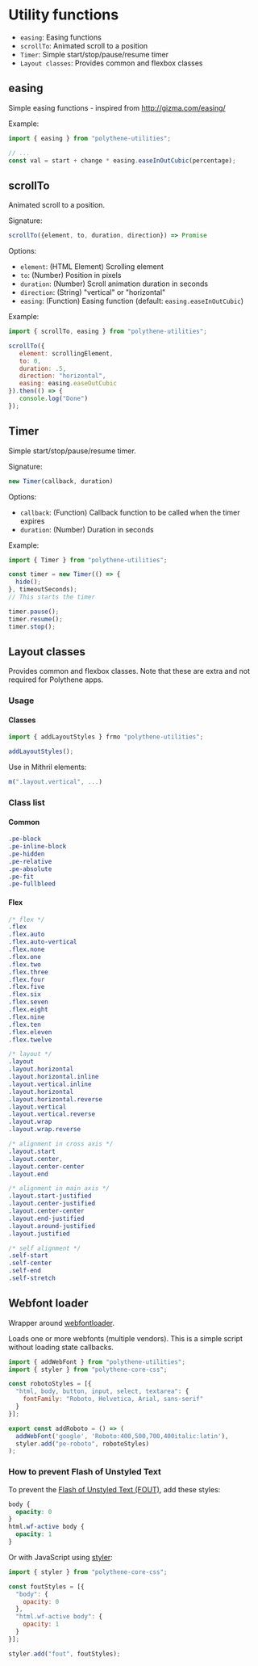 # Utility functions

* `easing`: Easing functions
* `scrollTo`: Animated scroll to a position
* `Timer`: Simple start/stop/pause/resume timer
* `Layout classes`: Provides common and flexbox classes



## easing

Simple easing functions - inspired from http://gizma.com/easing/

Example:

~~~javascript
import { easing } from "polythene-utilities";

// ...
const val = start + change * easing.easeInOutCubic(percentage);
~~~



## scrollTo

Animated scroll to a position.

Signature:

~~~javascript
scrollTo({element, to, duration, direction}) => Promise
~~~

Options:

 * `element`: (HTML Element) Scrolling element
 * `to`: (Number) Position in pixels
 * `duration`: (Number) Scroll animation duration in seconds
 * `direction`: (String) "vertical" or "horizontal"
 * `easing`: (Function) Easing function (default: `easing.easeInOutCubic`)

Example:

~~~javascript
import { scrollTo, easing } from "polythene-utilities";

scrollTo({
   element: scrollingElement,
   to: 0,
   duration: .5,
   direction: "horizontal",
   easing: easing.easeOutCubic
}).then(() => {
   console.log("Done")
});
~~~



## Timer

Simple start/stop/pause/resume timer.

Signature:

~~~javascript
new Timer(callback, duration)
~~~

Options:

* `callback`: (Function) Callback function to be called when the timer expires
* `duration`: (Number) Duration in seconds

Example:

~~~javascript
import { Timer } from "polythene-utilities";

const timer = new Timer(() => {
  hide();
}, timeoutSeconds);
// This starts the timer

timer.pause();
timer.resume();
timer.stop();
~~~




## Layout classes

Provides common and flexbox classes. Note that these are extra and not required for Polythene apps.


### Usage

#### Classes

~~~javascript
import { addLayoutStyles } frmo "polythene-utilities";

addLayoutStyles();
~~~

Use in Mithril elements:

~~~javascript
m(".layout.vertical", ...)
~~~


### Class list

#### Common

~~~css
.pe-block
.pe-inline-block
.pe-hidden
.pe-relative
.pe-absolute
.pe-fit
.pe-fullbleed
~~~

#### Flex

~~~css
/* flex */
.flex
.flex.auto
.flex.auto-vertical
.flex.none
.flex.one
.flex.two
.flex.three
.flex.four
.flex.five
.flex.six
.flex.seven
.flex.eight
.flex.nine
.flex.ten
.flex.eleven
.flex.twelve

/* layout */
.layout
.layout.horizontal
.layout.horizontal.inline
.layout.vertical.inline
.layout.horizontal
.layout.horizontal.reverse
.layout.vertical
.layout.vertical.reverse
.layout.wrap
.layout.wrap.reverse

/* alignment in cross axis */
.layout.start
.layout.center,
.layout.center-center
.layout.end

/* alignment in main axis */
.layout.start-justified
.layout.center-justified
.layout.center-center
.layout.end-justified
.layout.around-justified
.layout.justified

/* self alignment */
.self-start
.self-center
.self-end
.self-stretch
~~~


## Webfont loader

Wrapper around [webfontloader](https://github.com/typekit/webfontloader).

Loads one or more webfonts (multiple vendors). This is a simple script without loading state callbacks.

~~~javascript
import { addWebFont } from "polythene-utilities";
import { styler } from "polythene-core-css";

const robotoStyles = [{
  "html, body, button, input, select, textarea": {
    fontFamily: "Roboto, Helvetica, Arial, sans-serif"
  }
}];

export const addRoboto = () => (
  addWebFont('google', 'Roboto:400,500,700,400italic:latin'),
  styler.add("pe-roboto", robotoStyles)
);
~~~

### How to prevent Flash of Unstyled Text

To prevent the [Flash of Unstyled Text (FOUT)](https://www.paulirish.com/2009/fighting-the-font-face-fout/), add these styles:

~~~css
body {
  opacity: 0
}
html.wf-active body {
  opacity: 1
}
~~~

Or with JavaScript using [styler](../polythene-core-css):

~~~javascript
import { styler } from "polythene-core-css";

const foutStyles = [{
  "body": {
    opacity: 0
  },
  "html.wf-active body": {
    opacity: 1
  }
}];

styler.add("fout", foutStyles);
~~~
